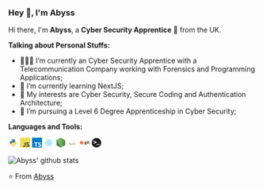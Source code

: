 ### Hey 👋, I'm Abyss

Hi there, I'm **Abyss**, a **Cyber Security Apprentice** 🚀 from the UK.

**Talking about Personal Stuffs:**

- 👨🏽‍💻 I’m currently an Cyber Security Apprentice with a Telecommunication Company working with Forensics and Programming Applications;
- 🌱 I’m currently learning NextJS; 
- 🤔 My interests are Cyber Security, Secure Coding and Authentication Architecture;
- 💼 I’m pursuing a Level 6 Degree Apprenticeship in Cyber Security;


**Languages and Tools:**  

<code><img height="20" src="https://raw.githubusercontent.com/github/explore/80688e429a7d4ef2fca1e82350fe8e3517d3494d/topics/python/python.png"></code>
<code><img height="20" src="https://raw.githubusercontent.com/github/explore/80688e429a7d4ef2fca1e82350fe8e3517d3494d/topics/javascript/javascript.png"></code>
<code><img height="20" src="https://raw.githubusercontent.com/github/explore/80688e429a7d4ef2fca1e82350fe8e3517d3494d/topics/typescript/typescript.png"></code>
<code><img height="20" src="https://raw.githubusercontent.com/github/explore/80688e429a7d4ef2fca1e82350fe8e3517d3494d/topics/react/react.png"></code>
<code><img height="20" src="https://raw.githubusercontent.com/github/explore/80688e429a7d4ef2fca1e82350fe8e3517d3494d/topics/nodejs/nodejs.png"></code>
<code><img height="20" src="https://raw.githubusercontent.com/github/explore/80688e429a7d4ef2fca1e82350fe8e3517d3494d/topics/mysql/mysql.png"></code>
<code><img height="20" src="https://raw.githubusercontent.com/github/explore/80688e429a7d4ef2fca1e82350fe8e3517d3494d/topics/git/git.png"></code>
<code><img height="20" src="https://raw.githubusercontent.com/github/explore/80688e429a7d4ef2fca1e82350fe8e3517d3494d/topics/terminal/terminal.png"></code>

![Abyss' github stats](https://github-readme-stats.vercel.app/api?username=Abys5&show_icons=true&hide_border=true)

⭐️ From [Abyss](https://github.com/Abys5)
